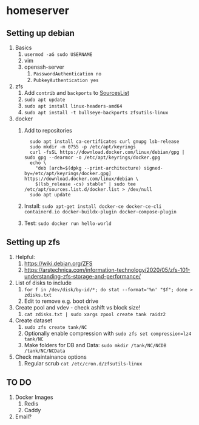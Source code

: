 # homeserver

## Setting up debian
1. Basics
    1. `usermod -aG sudo USERNAME`
    2. vim
    3. openssh-server
        1. `PasswordAuthentication no`
        2. `PubkeyAuthentication yes`
2. zfs
    1. Add `contrib` and `backports` to [SourcesList](https://wiki.debian.org/SourcesList)
    2. `sudo apt update`
    3. `sudo apt install linux-headers-amd64`
    4. `sudo apt install -t bullseye-backports zfsutils-linux`
3. docker
    1. Add to repositories
    
          ```
            sudo apt install ca-certificates curl gnupg lsb-release
            sudo mkdir -m 0755 -p /etc/apt/keyrings
            curl -fsSL https://download.docker.com/linux/debian/gpg | sudo gpg --dearmor -o /etc/apt/keyrings/docker.gpg
            echo \
              "deb [arch=$(dpkg --print-architecture) signed-by=/etc/apt/keyrings/docker.gpg] https://download.docker.com/linux/debian \
              $(lsb_release -cs) stable" | sudo tee /etc/apt/sources.list.d/docker.list > /dev/null
            sudo apt update
    2. Install: `sudo apt-get install docker-ce docker-ce-cli containerd.io docker-buildx-plugin docker-compose-plugin`
    3. Test: `sudo docker run hello-world`

## Setting up zfs
1. Helpful:
    1. https://wiki.debian.org/ZFS
    2. https://arstechnica.com/information-technology/2020/05/zfs-101-understanding-zfs-storage-and-performance/
2. List of disks to include
    1. `for f in /dev/disk/by-id/*; do stat --format='%n' "$f"; done > zdisks.txt`
    2. Edit to remove e.g. boot drive
3. Create pool and vdev - check ashift vs block size!
    1. `cat zdisks.txt | sudo xargs zpool create tank raidz2 `
4. Create dataset
    1. `sudo zfs create tank/NC`
    2. Optionally enable compression with `sudo zfs set compression=lz4 tank/NC`
    3. Make folders for DB and Data: `sudo mkdir /tank/NC/NCDB /tank/NC/NCData`
5. Check maintainance options
    1. Regular scrub `cat /etc/cron.d/zfsutils-linux`

## TO DO
1. Docker Images
	1. Redis
    2. Caddy
2. Email?

